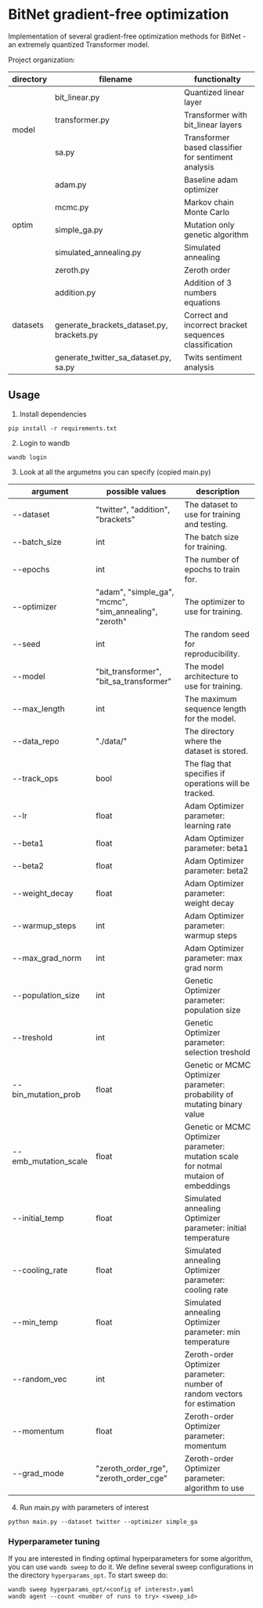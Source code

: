 # BitNet gradient-free optimization

Implementation of several gradient-free optimization methods for BitNet - an extremely quantized Transformer model.

Project organization:
<table>
    <thead>
        <tr>
            <th>directory</th>
            <th>filename</th>
            <th>functionalty</th>
        </tr>
    </thead>
    <tbody>
        <tr>
            <td rowspan=3>model</td>
            <td> bit_linear.py </td>
            <td> Quantized linear layer </td>
        </tr>
        <tr>
            <td> transformer.py </td>
            <td> Transformer with bit_linear layers </td>
        </tr>
        <tr>
            <td> sa.py </td>
            <td> Transformer based classifier for sentiment analysis</td>
        </tr>
        <tr>
            <td rowspan=5>optim</td>
            <td>adam.py </td>
            <td> Baseline adam optimizer </td>
        </tr>
        <tr>
            <td> mcmc.py</td>
            <td> Markov chain Monte Carlo </td>
        </tr>
        <tr>
            <td> simple_ga.py</td>
            <td> Mutation only genetic algorithm </td>
        </tr>
        <tr>
            <td> simulated_annealing.py</td>
            <td> Simulated annealing </td>
        </tr>
        <tr>
            <td> zeroth.py</td>
            <td> Zeroth order </td>
        </tr>
        <tr>
            <td rowspan=3>datasets</td>
            <td>addition.py </td>
            <td> Addition of 3 numbers equations </td>
        </tr>
        <tr>
            <td> generate_brackets_dataset.py, brackets.py </td>
            <td> Correct and incorrect bracket sequences classification </td>
        </tr>
        <tr>
            <td> generate_twitter_sa_dataset.py, sa.py </td>
            <td> Twits sentiment analysis </td>
        </tr>
    </tbody>
</table>

## Usage

1. Install dependencies
```
pip install -r requirements.txt
```
2. Login to wandb
```
wandb login
```
3. Look at all the argumetns you can specify (copied main.py)

| argument | possible values | description|
|----------|-----------------|------------|
|--dataset | "twitter", "addition", "brackets" | The dataset to use for training and testing. |
|--batch_size | int | The batch size for training. |
|--epochs | int | The number of epochs to train for. |
|--optimizer | "adam", "simple_ga", "mcmc", "sim_annealing", "zeroth" | The optimizer to use for training. |
|--seed | int | The random seed for reproducibility. |
|--model | "bit_transformer", "bit_sa_transformer" | The model architecture to use for training. |
|--max_length | int | The maximum sequence length for the model. |
|--data_repo | "./data/" | The directory where the dataset is stored. |
|--track_ops | bool | The flag that specifies if operations will be tracked. |
|--lr | float | Adam Optimizer parameter: learning rate |
|--beta1 |  float | Adam Optimizer parameter: beta1|
|--beta2 | float | Adam Optimizer parameter: beta2 |
|--weight_decay | float | Adam Optimizer parameter: weight decay |
|--warmup_steps | int | Adam Optimizer parameter: warmup steps|
|--max_grad_norm | int | Adam Optimizer parameter: max grad norm|
|--population_size | int | Genetic Optimizer parameter: population size |
|--treshold | int | Genetic Optimizer parameter: selection treshold |
|--bin_mutation_prob | float | Genetic or MCMC Optimizer parameter: probability of mutating binary value |
|--emb_mutation_scale | float | Genetic or MCMC Optimizer parameter: mutation scale for notmal mutaion of embeddings |
|--initial_temp | float | Simulated annealing Optimizer parameter: initial temperature |
|--cooling_rate | float | Simulated annealing Optimizer parameter: cooling rate |
|--min_temp | float | Simulated annealing Optimizer parameter: min temperature |
|--random_vec | int | Zeroth-order Optimizer parameter: number of random vectors for estimation |
|--momentum | float | Zeroth-order Optimizer parameter: momentum |
|--grad_mode | "zeroth_order_rge", "zeroth_order_cge" | Zeroth-order Optimizer parameter: algorithm to use|

4. Run main.py with parameters of interest

```
python main.py --dataset twitter --optimizer simple_ga
```

### Hyperparameter tuning

If you are interested in finding optimal hyperparameters for some algorithm, you can use `wandb sweep` to do it. We define several sweep configurations in the directory `hyperparams_opt`. To start sweep do:

```
wandb sweep hyperparams_opt/<config of interest>.yaml
wandb agent --count <number of runs to try> <sweep_id>
```
